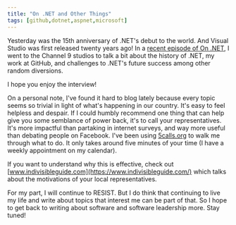 ```yaml
---
title: "On .NET and Other Things"
tags: [github,dotnet,aspnet,microsoft]
---
```


Yesterday was the 15th anniversary of .NET's debut to the world. And Visual Studio was first released twenty years ago! In a [recent episode of On .NET](https://blogs.msdn.microsoft.com/dotnet/2017/02/14/the-week-in-net-on-net-with-phil-haack-readline/), I went to the Channel 9 studios to talk a bit about the history of .NET, my work at GitHub, and challenges to .NET's future success among other random diversions.

I hope you enjoy the interview!

On a personal note, I've found it hard to blog lately because every topic seems so trivial in light of what's happening in our country. It's easy to feel helpless and despair. If I could humbly recommend one thing that can help give you some semblance of power back, it's to call your representatives. It's more impactful than partaking in internet surveys, and way more useful than debating people on Facebook. I've been using [5calls.org](https://5calls.org/) to walk me through what to do. It only takes around five minutes of your time (I have a weekly appointment on my calendar).

If you want to understand why this is effective, check out [www.indivisibleguide.com](https://www.indivisibleguide.com/) which talks about the motivations of your local representatives.

For my part, I will continue to RESIST. But I do think that continuing to live my life and write about topics that interest me can be part of that. So I hope to get back to writing about software and software leadership more. Stay tuned!
